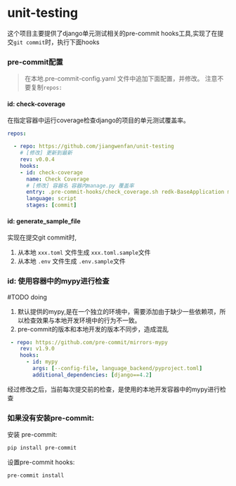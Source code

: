 # unit-testing
这个项目主要提供了django单元测试相关的pre-commit hooks工具,实现了在提交`git commit`时，执行下面hooks

### pre-commit配置

> 在本地.pre-commit-config.yaml 文件中追加下面配置，并修改。
> 注意不要复制`repos:`

#### id: check-coverage
在指定容器中运行coverage检查django的项目的单元测试覆盖率。
```yaml
repos:

  - repo: https://github.com/jiangwenfan/unit-testing
    # [修改] 更新到最新
    rev: v0.0.4
    hooks:
    - id: check-coverage
      name: Check Coverage
      # [修改] 容器名 容器内manage.py 覆盖率
      entry: .pre-commit-hooks/check_coverage.sh redk-BaseApplication manage.py 90
      language: script
      stages: [commit]
```
#### id: generate_sample_file
实现在提交git commit时,
1. 从本地 `xxx.toml` 文件生成 `xxx.toml.sample`文件
2. 从本地 `.env` 文件生成 `.env.sample`文件

### id: 使用容器中的mypy进行检查
#TODO doing
1. 默认提供的mypy,是在一个独立的环境中，需要添加由于缺少一些依赖项，所以检查效果与本地开发环境中的行为不一致。
2. pre-commit的版本和本地开发的版本不同步，造成混乱
```yaml
 - repo: https://github.com/pre-commit/mirrors-mypy
    rev: v1.9.0
    hooks:
      - id: mypy
        args: [--config-file, language_backend/pyproject.toml]
        additional_dependencies: [django==4.2]
```
经过修改之后，当前每次提交前的检查，是使用的本地开发容器中的mypy进行检查

### 如果没有安装pre-commit:

安装 pre-commit:
```bash
pip install pre-commit
```
设置pre-commit hooks:
```bash
pre-commit install
```
